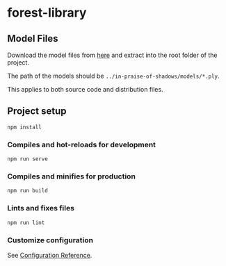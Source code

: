 # forest-library

## Model Files
Download the model files from [here](https://drive.google.com/file/d/1TnPET5_tiDSZEnOc6p9SJ-ttVLfglGGk/view?usp=sharing) and extract into the root folder of the project.

The path of the models should be `../in-praise-of-shadows/models/*.ply`.

This applies to both source code and distribution files.
## Project setup
```
npm install
```

### Compiles and hot-reloads for development
```
npm run serve
```

### Compiles and minifies for production
```
npm run build
```

### Lints and fixes files
```
npm run lint
```

### Customize configuration
See [Configuration Reference](https://cli.vuejs.org/config/).

